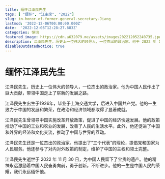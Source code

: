 ```yaml
---
title: 缅怀江泽民先生
tags: [ "缅怀", "江主席", "2022"]
slug: in-honor-of-former-general-secretary-Jiang
lastmod: '2022-12-06T00:00:00.000Z' 
date:  '2022-12-05T12:28:27.683Z'
categories: 悼词
featured_image: https://cdn.a632079.me/assets/images202212052240735.jpg
description: 江泽民先生，历史上一位伟大的领导人，一位杰出的政治家。他于 2022 年 11 月 30 日，与世长辞。他的一生是中国人民的荣耀，我们永远缅怀他。
disableOutdatedNotice: true
---
```


# 缅怀江泽民先生

江泽民先生，历史上一位伟大的领导人，一位杰出的政治家。他为中国人民作出了巨大贡献，带领中国走上了崭新的发展之路。

江泽民先生出生于1926年，毕业于上海交通大学，后进入中国共产党。他的一生致力于中国的发展和繁荣，在政治和经济领域都取得了显著成就。

江泽民先生曾领导中国实施改革开放政策，促进了中国的经济快速发展。他的政策推动了中国的工业和农业的发展，改善了人民的生活水平。此外，他还促进了中国和外界的经济和文化交流，推动了中国与世界的互动。

江泽民先生还是一位杰出的政治家。他提出了“三个代表”的理论，提倡党和国家为人民服务。他还参与了对内对外政策的制定，维护了中国的主权和领土完整。

江泽民先生逝世于 2022 年 11 月 30 日，为中国人民留下了宝贵的遗产。他的精神永远激励着中国人民奋勇向前，勇于创新，不断进步。他的一生是中国人民的荣耀，我们永远缅怀他。